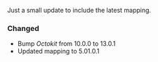 Just a small update to include the latest mapping.

### Changed
* Bump *Octokit* from 10.0.0 to 13.0.1
* Updated mapping to 5.01.0.1
